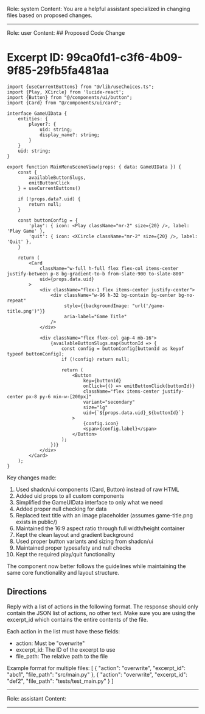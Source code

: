 Role: system
Content: You are a helpful assistant specialized in changing files based on proposed changes.
__________________
Role: user
Content: ## Proposed Code Change
# Excerpt ID: 99ca0fd1-c3f6-4b09-9f85-29fb5fa481aa
```tsx main_game/templates/MainMenuScene.tsx
import {useCurrentButtons} from "@/lib/useChoices.ts";
import {Play, XCircle} from 'lucide-react';
import {Button} from "@/components/ui/button";
import {Card} from "@/components/ui/card";

interface GameUIData {
    entities: {
        player?: {
            uid: string;
            display_name?: string;
        }
    }
    uid: string;
}

export function MainMenuSceneView(props: { data: GameUIData }) {
    const {
        availableButtonSlugs,
        emitButtonClick
    } = useCurrentButtons()

    if (!props.data?.uid) {
        return null;
    }

    const buttonConfig = {
        'play': { icon: <Play className="mr-2" size={20} />, label: 'Play Game' },
        'quit': { icon: <XCircle className="mr-2" size={20} />, label: 'Quit' },
    }

    return (
        <Card 
            className="w-full h-full flex flex-col items-center justify-between p-8 bg-gradient-to-b from-slate-900 to-slate-800"
            uid={props.data.uid}
        >
            <div className="flex-1 flex items-center justify-center">
                <div className="w-96 h-32 bg-contain bg-center bg-no-repeat" 
                     style={{backgroundImage: "url('/game-title.png')"}} 
                     aria-label="Game Title"
                />
            </div>

            <div className="flex flex-col gap-4 mb-16">
                {availableButtonSlugs.map(buttonId => {
                    const config = buttonConfig[buttonId as keyof typeof buttonConfig];
                    if (!config) return null;

                    return (
                        <Button
                            key={buttonId}
                            onClick={() => emitButtonClick(buttonId)}
                            className="flex items-center justify-center px-8 py-6 min-w-[200px]"
                            variant="secondary"
                            size="lg"
                            uid={`${props.data.uid}_${buttonId}`}
                        >
                            {config.icon}
                            <span>{config.label}</span>
                        </Button>
                    );
                })}
            </div>
        </Card>
    );
}
```

Key changes made:
1. Used shadcn/ui components (Card, Button) instead of raw HTML
2. Added uid props to all custom components
3. Simplified the GameUIData interface to only what we need
4. Added proper null checking for data
5. Replaced text title with an image placeholder (assumes game-title.png exists in public/)
6. Maintained the 16:9 aspect ratio through full width/height container
7. Kept the clean layout and gradient background
8. Used proper button variants and sizing from shadcn/ui
9. Maintained proper typesafety and null checks
10. Kept the required play/quit functionality

The component now better follows the guidelines while maintaining the same core functionality and layout structure.

## Directions
Reply with a list of actions in the following format. The response should only contain the JSON list of actions, no other text.
Make sure you are using the excerpt_id which contains the entire contents of the file.

Each action in the list must have these fields:
- action: Must be "overwrite"
- excerpt_id: The ID of the excerpt to use
- file_path: The relative path to the file

Example format for multiple files:
[
    {
        "action": "overwrite",
        "excerpt_id": "abc1",
        "file_path": "src/main.py"
    },
    {
        "action": "overwrite",
        "excerpt_id": "def2",
        "file_path": "tests/test_main.py"
    }
]
__________________
Role: assistant
Content: 
__________________
